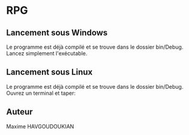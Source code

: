 # RPG
## Lancement sous Windows
  
  Le programme est déjà compilé et se trouve dans le dossier bin/Debug.
  Lancez simplement l'exécutable.
  
## Lancement sous Linux
  
  Le programme est déjà compilé et se trouve dans le dossier bin/Debug.
  Ouvrez un terminal et taper:
  
  
## Auteur
  Maxime HAVGOUDOUKIAN
